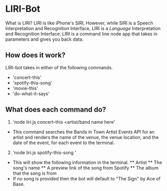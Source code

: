 # LIRI-Bot
What is LIRI? LIRI is like iPhone's SIRI, However, while SIRI is a Speech Interpretation and Recognition Interface, LIRI is a _Language_ Interpretation and Recognition Interface. LIRI is a command line node app that takes in parameters and gives you back data.

## How does it work?
LIRI-bot takes in either of the following commands.
* 'concert-this'
* 'spotify-this-song'
* 'movie-this'
* 'do-what-it-says'

## What does each command do?
1. 'node liri.js concert-this <artist/band name here'
* This command searches the Bands in Town Artist Events API for an artist and renders the name of the venue, the venue location, and the date of the event, for each event to the terminal. 

2. 'node liri.js spotify-this-song <song name here>'
  * This will show the following information in the terminal.
  ** Artist
  ** The song's name
  ** A preview link of the song from Spotify
  ** The album that the song is from
  * If no song is provided then the bot will default to "The Sign" by Ace of Base.
